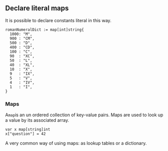 ## Declare literal maps

It is possible to declare constants literal in this way.

```
romanNumeralDict := map[int]string{
  1000: "M",
  900 : "CM",
  500 : "D",
  400 : "CD",
  100 : "C",
  90  : "XC",
  50  : "L",
  40  : "XL",
  10  : "X",
  9   : "IX",
  5   : "V",
  4   : "IV",
  1   : "I",
}
```

### Maps

A`map`is an un ordered collection of key-value pairs. Maps are used to look up a value by its associated array.

```
var x map[string]int
x["question"] = 42
```

A very common way of using maps: as lookup tables or a dictionary.

